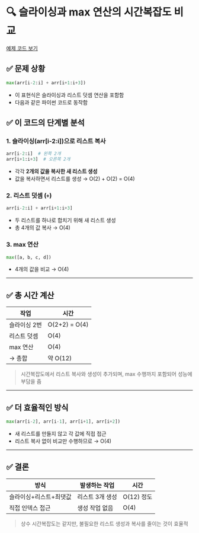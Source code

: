 # 🔍 슬라이싱과 max 연산의 시간복잡도 비교
[예제 코드 보기](../algorithm/List_&_String/List/1206_view.py/)

## ✅ 문제 상황
```python
max(arr[i-2:i] + arr[i+1:i+3])
```
- 이 표현식은 슬라이싱과 리스트 덧셈 연산을 포함함
- 다음과 같은 파이썬 코드로 동작함

## ✅ 이 코드의 단계별 분석

### 1. 슬라이싱(arr[i-2:i])으로 리스트 복사
```python
arr[i-2:i]  # 왼쪽 2개
arr[i+1:i+3]  # 오른쪽 2개
```
- 각각 **2개의 값을 복사한 새 리스트 생성**
- 값을 복사하면서 리스트를 생성 → O(2) + O(2) = O(4)

### 2. 리스트 덧셈 (`+`)
```python
arr[i-2:i] + arr[i+1:i+3]
```
- 두 리스트를 하나로 합치기 위해 새 리스트 생성
- 총 4개의 값 복사 → O(4)

### 3. max 연산
```python
max([a, b, c, d])
```
- 4개의 값을 비교 → O(4)

---

## ✅ 총 시간 계산
| 작업 | 시간 |
|--------|--------|
| 슬라이싱 2번 | O(2+2) = O(4) |
| 리스트 덧셈 | O(4) |
| max 연산 | O(4) |
| → 총합 | 약 O(12) |

> 시간복잡도에서 리스트 복사와 생성이 추가되며, max 수행까지 포함되어 성능에 부담을 줌

---

## ✅ 더 효율적인 방식
```python
max(arr[i-2], arr[i-1], arr[i+1], arr[i+2])
```
- 새 리스트를 만들지 않고 각 값에 직접 접근
- 리스트 복사 없이 비교만 수행하므로 → O(4)

---

## ✅ 결론
| 방식 | 발생하는 작업 | 시간 |
|--------|---------------|------|
| 슬라이싱+리스트+최댓값 | 리스트 3개 생성 | O(12) 정도 |
| 직접 인덱스 접근 | 생성 작업 없음 | O(4) |

> 상수 시간복잡도는 같지만, 불필요한 리스트 생성과 복사를 줄이는 것이 효율적

